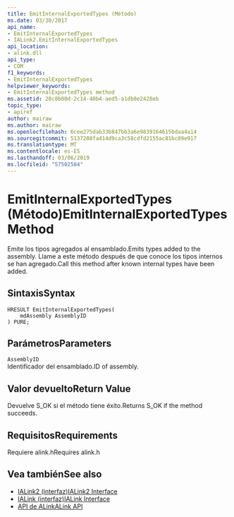 ```yaml
---
title: EmitInternalExportedTypes (Método)
ms.date: 03/30/2017
api_name:
- EmitInternalExportedTypes
- IALink2.EmitInternalExportedTypes
api_location:
- alink.dll
api_type:
- COM
f1_keywords:
- EmitInternalExportedTypes
helpviewer_keywords:
- EmitInternalExportedTypes method
ms.assetid: 28c8b00d-2c14-40b4-aed5-a1db0e2428eb
topic_type:
- apiref
author: mairaw
ms.author: mairaw
ms.openlocfilehash: 6cee275dab33b847bb3a6e9839164615bdaa4a14
ms.sourcegitcommit: 5137208fa414d9ca3c58cdfd2155ac81bc89e917
ms.translationtype: MT
ms.contentlocale: es-ES
ms.lasthandoff: 03/06/2019
ms.locfileid: "57502584"
---
```

# <a name="emitinternalexportedtypes-method"></a><span data-ttu-id="f6fa1-102">EmitInternalExportedTypes (Método)</span><span class="sxs-lookup"><span data-stu-id="f6fa1-102">EmitInternalExportedTypes Method</span></span>
<span data-ttu-id="f6fa1-103">Emite los tipos agregados al ensamblado.</span><span class="sxs-lookup"><span data-stu-id="f6fa1-103">Emits types added to the assembly.</span></span> <span data-ttu-id="f6fa1-104">Llame a este método después de que conoce los tipos internos se han agregado.</span><span class="sxs-lookup"><span data-stu-id="f6fa1-104">Call this method after known internal types have been added.</span></span>  
  
## <a name="syntax"></a><span data-ttu-id="f6fa1-105">Sintaxis</span><span class="sxs-lookup"><span data-stu-id="f6fa1-105">Syntax</span></span>  
  
```  
HRESULT EmitInternalExportedTypes(  
    mdAssembly AssemblyID  
) PURE;  
```  
  
## <a name="parameters"></a><span data-ttu-id="f6fa1-106">Parámetros</span><span class="sxs-lookup"><span data-stu-id="f6fa1-106">Parameters</span></span>  
 `AssemblyID`  
 <span data-ttu-id="f6fa1-107">Identificador del ensamblado.</span><span class="sxs-lookup"><span data-stu-id="f6fa1-107">ID of assembly.</span></span>  
  
## <a name="return-value"></a><span data-ttu-id="f6fa1-108">Valor devuelto</span><span class="sxs-lookup"><span data-stu-id="f6fa1-108">Return Value</span></span>  
 <span data-ttu-id="f6fa1-109">Devuelve S_OK si el método tiene éxito.</span><span class="sxs-lookup"><span data-stu-id="f6fa1-109">Returns S_OK if the method succeeds.</span></span>  
  
## <a name="requirements"></a><span data-ttu-id="f6fa1-110">Requisitos</span><span class="sxs-lookup"><span data-stu-id="f6fa1-110">Requirements</span></span>  
 <span data-ttu-id="f6fa1-111">Requiere alink.h</span><span class="sxs-lookup"><span data-stu-id="f6fa1-111">Requires alink.h</span></span>  
  
## <a name="see-also"></a><span data-ttu-id="f6fa1-112">Vea también</span><span class="sxs-lookup"><span data-stu-id="f6fa1-112">See also</span></span>
- [<span data-ttu-id="f6fa1-113">IALink2 (interfaz)</span><span class="sxs-lookup"><span data-stu-id="f6fa1-113">IALink2 Interface</span></span>](../../../../docs/framework/unmanaged-api/alink/ialink2-interface.md)
- [<span data-ttu-id="f6fa1-114">IALink (interfaz)</span><span class="sxs-lookup"><span data-stu-id="f6fa1-114">IALink Interface</span></span>](../../../../docs/framework/unmanaged-api/alink/ialink-interface.md)
- [<span data-ttu-id="f6fa1-115">API de ALink</span><span class="sxs-lookup"><span data-stu-id="f6fa1-115">ALink API</span></span>](../../../../docs/framework/unmanaged-api/alink/index.md)
